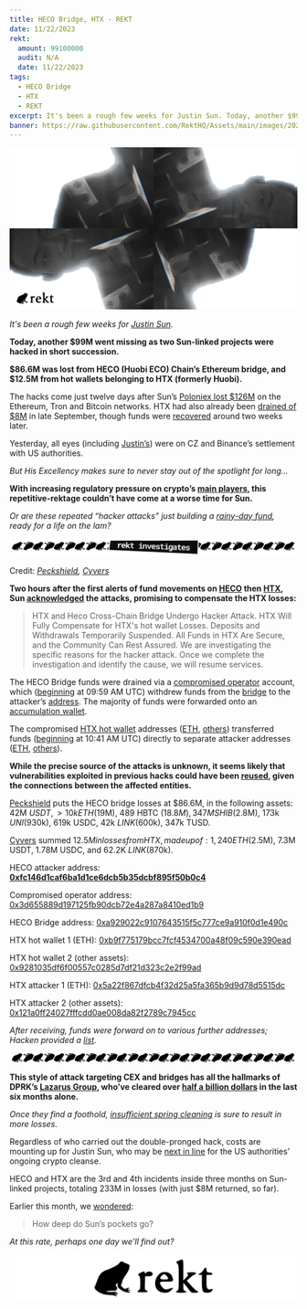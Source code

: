 ```yaml
---
title: HECO Bridge, HTX - REKT
date: 11/22/2023
rekt:
  amount: 99100000
  audit: N/A
  date: 11/22/2023
tags:
  - HECO Bridge
  - HTX
  - REKT
excerpt: It's been a rough few weeks for Justin Sun. Today, another $99M went missing as HECO Bridge and HTX (again) were hacked in short succession. His Excellency makes sure to never stay out of the spotlight for long…
banner: https://raw.githubusercontent.com/RektHQ/Assets/main/images/2023/01/heco-htx-header.png
---
```


![](https://raw.githubusercontent.com/RektHQ/Assets/main/images/2023/01/heco-htx-header.png)

_It's been a rough few weeks for [Justin Sun](https://twitter.com/justinsuntron/)._

**Today, another $99M went missing as two Sun-linked projects were hacked in short succession.**

**$86.6M was lost from HECO (Huobi ECO) Chain’s Ethereum bridge, and $12.5M from hot wallets belonging to HTX (formerly Huobi).**

The hacks come just twelve days after Sun’s [Poloniex lost $126M](https://rekt.news/poloniex-rekt/) on the Ethereum, Tron and Bitcoin networks. HTX had also already been [drained of $8M](https://rekt.news/htx-huobi-rekt/) in late September, though funds were [recovered](https://twitter.com/justinsuntron/status/1710687727686160676) around two weeks later.

Yesterday, all eyes (including [Justin’s](https://twitter.com/justinsuntron/status/1727020183813075349)) were on CZ and Binance’s settlement with US authorities.

_But His Excellency makes sure to never stay out of the spotlight for long…_

**With increasing regulatory pressure on crypto’s [main players](https://rekt.news/bulls-behind-bars/), this repetitive-rektage couldn’t have come at a worse time for Sun.**

_Or are these repeated “hacker attacks” just building a [rainy-day fund](https://twitter.com/WhaleWire/status/1727343379032223759), ready for a life on the lam?_

![](https://raw.githubusercontent.com/RektHQ/Assets/main/images/2021/09/rekt-investigates-linebreak.png)

Credit: _[Peckshield](https://twitter.com/peckshield/status/1727297135572586701), [Cyvers](https://twitter.com/CyversAlerts/status/1727284118763757661)_

**Two hours after the first alerts of fund movements on [HECO](https://twitter.com/CyversAlerts/status/1727276003196600539) then [HTX](https://twitter.com/CyversAlerts/status/1727284118763757661), Sun [acknowledged](https://twitter.com/justinsuntron/status/1727304656622326180) the attacks, promising to compensate the HTX losses:**

>HTX and Heco Cross-Chain Bridge Undergo Hacker Attack. HTX Will Fully Compensate for HTX's hot wallet Losses. Deposits and Withdrawals Temporarily Suspended. All Funds in HTX Are Secure, and the Community Can Rest Assured. We are investigating the specific reasons for the hacker attack. Once we complete the investigation and identify the cause, we will resume services.

The HECO Bridge funds were drained via a [compromised operator](https://etherscan.io/address/0x3d655889d197125fb90dcb72e4a287a8410ed1b9) account, which ([beginning](https://etherscan.io/tx/0xbb6fe88427c2f3bc179075109d47a805dcfedab0e475eaca0d979311873e131b) at 09:59 AM UTC) withdrew funds from the [bridge](https://etherscan.io/address/0xa929022c9107643515f5c777ce9a910f0d1e490c) to the attacker’s [address](https://etherscan.io/address/0xfc146d1caf6ba1d1ce6dcb5b35dcbf895f50b0c4). The majority of funds were forwarded onto an [accumulation wallet](https://etherscan.io/address/0xe47e6da16bb83eb0fd26b3f29b15ce8fab089b9e).

The compromised [HTX hot wallet](https://etherscan.io/address/0x9281035df6f00557c0285d7df21d323c2e2f99ad) addresses ([ETH](https://etherscan.io/address/0xb9f775179bcc7fcf4534700a48f09c590e390ead), [others](https://etherscan.io/address/0x9281035df6f00557c0285d7df21d323c2e2f99ad)) transferred funds ([beginning](https://etherscan.io/tx/0xd773f61db2bd693d15b09e790a7c257b48ec926865be68a5f88f451242edbeda) at 10:41 AM UTC) directly to separate attacker addresses ([ETH](https://etherscan.io/address/0x5a22f867dfcb4f32d25a5fa365b9d9d78d5515dc), [others](https://etherscan.io/address/0x121a0ff24027fffcdd0ae008da82f2789c7945cc)).

**While the precise source of the attacks is unknown, it seems likely that vulnerabilities exploited in previous hacks could have been [reused](https://twitter.com/peckshield/status/1727297135572586701), given the connections between the affected entities.**

[Peckshield](https://twitter.com/PeckShieldAlert/status/1727286692489679360) puts the HECO bridge losses at $86.6M, in the following assets: 42M $USDT, >10k ETH ($19M), 489 HBTC ($18.8M), 347M SHIB ($2.8M), 173k $UNI ($930k), 619k USDC, 42k $LINK ($600k), 347k TUSD.

[Cyvers](https://twitter.com/CyversAlerts/status/1727284118763757661) summed $12.5M in losses from HTX, made up of: 1,240 ETH ($2.5M), 7.3M USDT, 1.78M USDC, and 62.2K $LINK ($870k).

HECO attacker address: **[0xfc146d1caf6ba1d1ce6dcb5b35dcbf895f50b0c4](https://etherscan.io/address/0xfc146d1caf6ba1d1ce6dcb5b35dcbf895f50b0c4)**

Compromised operator address: [0x3d655889d197125fb90dcb72e4a287a8410ed1b9](https://etherscan.io/address/0x3d655889d197125fb90dcb72e4a287a8410ed1b9)

HECO Bridge address: [0xa929022c9107643515f5c777ce9a910f0d1e490c](https://etherscan.io/address/0xa929022c9107643515f5c777ce9a910f0d1e490c)

HTX hot wallet 1 (ETH): [0xb9f775179bcc7fcf4534700a48f09c590e390ead](https://etherscan.io/address/0xb9f775179bcc7fcf4534700a48f09c590e390ead)

HTX hot wallet 2 (other assets): [0x9281035df6f00557c0285d7df21d323c2e2f99ad](https://etherscan.io/address/0x9281035df6f00557c0285d7df21d323c2e2f99ad)

HTX attacker 1 (ETH): [0x5a22f867dfcb4f32d25a5fa365b9d9d78d5515dc](https://etherscan.io/address/0x5a22f867dfcb4f32d25a5fa365b9d9d78d5515dc)

HTX attacker 2 (other assets): [0x121a0ff24027fffcdd0ae008da82f2789c7945cc](https://etherscan.io/address/0x121a0ff24027fffcdd0ae008da82f2789c7945cc)

_After receiving, funds were forward on to various further addresses; Hacken provided a [list](https://twitter.com/hackenclub/status/1727319910551105797)._

![](https://raw.githubusercontent.com/RektHQ/Assets/main/images/2021/03/rekt-linebreak.png)

**This style of attack targeting CEX and bridges has all the hallmarks of DPRK’s [Lazarus Group](https://rekt.news/big-phish/), who’ve cleared over [half a billion dollars](https://twitter.com/tayvano_/status/1727384134061052410) in the last six months alone.**

_Once they find a foothold, [insufficient spring cleaning](https://twitter.com/tayvano_/status/1727360850640683223) is sure to result in more losses._

Regardless of who carried out the double-pronged hack, costs are mounting up for Justin Sun, who may be [next in line](https://twitter.com/Mudit__Gupta/status/1727024903097135146) for the US authorities’ ongoing crypto cleanse.

HECO and HTX are the 3rd and 4th incidents inside three months on Sun-linked projects, totaling 233M in losses (with just $8M returned, so far).

Earlier this month, we [wondered](https://rekt.news/poloniex-rekt/):

>How deep do Sun’s pockets go?

_At this rate, perhaps one day we'll find out?_

![](https://raw.githubusercontent.com/RektHQ/Assets/main/images/2021/08/rekt-outline-conc.png)
